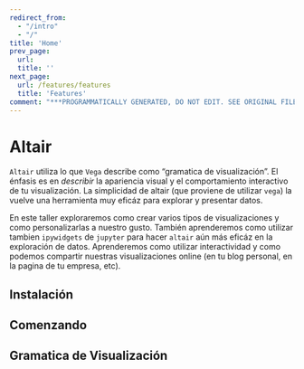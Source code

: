 ```yaml
---
redirect_from:
  - "/intro"
  - "/"
title: 'Home'
prev_page:
  url: 
  title: ''
next_page:
  url: /features/features
  title: 'Features'
comment: "***PROGRAMMATICALLY GENERATED, DO NOT EDIT. SEE ORIGINAL FILES IN /content***"
---
```

# Altair

`Altair` utiliza lo que `Vega` describe como “gramatica de visualización”. El énfasis es en _describir_ la apariencia visual y el comportamiento interactivo de tu visualización. La simplicidad de altair (que proviene de utilizar `vega`) la vuelve una herramienta muy eficáz para explorar y presentar datos.

En este taller exploraremos como crear varios tipos de visualizaciones y como personalizarlas a nuestro gusto. También aprenderemos como utilizar tambien `ipywidgets` de `jupyter` para hacer `altair` aún más eficáz en la exploración de datos. Aprenderemos como utilizar interactividad y como podemos compartir nuestras visualizaciones online (en tu blog personal, en la pagina de tu empresa, etc).


## Instalación

## Comenzando

## Gramatica de Visualización


